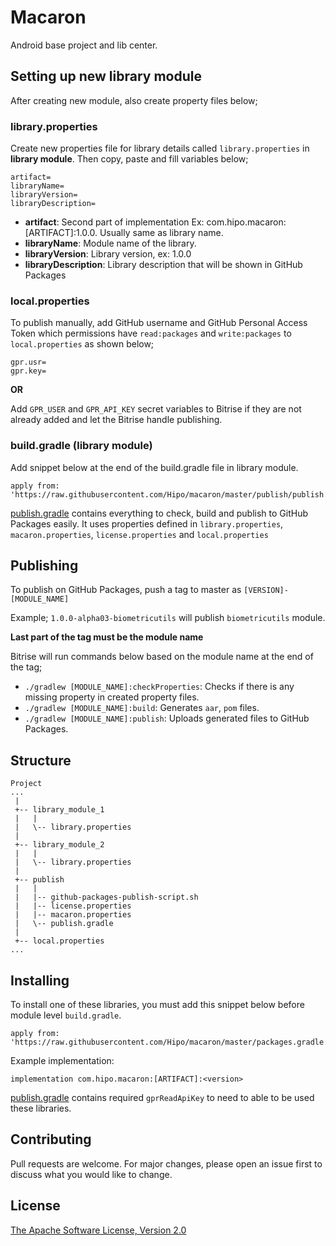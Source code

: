 # Macaron

Android base project and lib center.

## Setting up new library module

After creating new module, also create property files below;

### library.properties
Create new properties file for library details called `library.properties` in **library module**. Then copy, paste and fill variables below;

```
artifact=
libraryName=
libraryVersion=
libraryDescription=
```
* **artifact**: Second part of implementation Ex: com.hipo.macaron:[ARTIFACT]:1.0.0. Usually same as library name.
* **libraryName**: Module name of the library.
* **libraryVersion**: Library version, ex: 1.0.0
* **libraryDescription**: Library description that will be shown in GitHub Packages

### local.properties

To publish manually, add GitHub username and GitHub Personal Access Token which permissions have `read:packages` and `write:packages` to `local.properties` as shown below;

```
gpr.usr=
gpr.key=
```


**OR**

Add `GPR_USER` and `GPR_API_KEY` secret variables to Bitrise if they are not already added and let the Bitrise handle publishing.



### build.gradle (library module)
Add snippet below at the end of the build.gradle file in library module.

```
apply from: 'https://raw.githubusercontent.com/Hipo/macaron/master/publish/publish.gradle'
```

[publish.gradle](https://github.com/Hipo/macaron/blob/master/publish/publish.gradle) contains everything to check, build and publish to GitHub Packages easily. It uses properties defined in `library.properties`, `macaron.properties`, `license.properties` and `local.properties`

## Publishing

To publish on GitHub Packages, push a tag to master as `[VERSION]-[MODULE_NAME]`

Example; `1.0.0-alpha03-biometricutils` will publish `biometricutils` module.

**Last part of the tag must be the module name**

Bitrise will run commands below based on the module name at the end of the tag;

* `./gradlew [MODULE_NAME]:checkProperties`: Checks if there is any missing property in created property files.
* `./gradlew [MODULE_NAME]:build`: Generates `aar`, `pom` files.
* `./gradlew [MODULE_NAME]:publish`: Uploads generated files to GitHub Packages.

## Structure

```
Project
...
 |
 +-- library_module_1
 |   |
 |   \-- library.properties
 |
 +-- library_module_2
 |   |
 |   \-- library.properties
 |
 +-- publish
 |   |
 |   |-- github-packages-publish-script.sh
 |   |-- license.properties
 |   |-- macaron.properties
 |   \-- publish.gradle
 |
 +-- local.properties
...
```

## Installing

To install one of these libraries, you must add this snippet below before module level `build.gradle`.

```
apply from: 'https://raw.githubusercontent.com/Hipo/macaron/master/packages.gradle'
```

Example implementation:

```
implementation com.hipo.macaron:[ARTIFACT]:<version>
```

[publish.gradle](https://raw.githubusercontent.com/Hipo/macaron/master/packages.gradle) contains required `gprReadApiKey` to need to able to be used these libraries.

## Contributing
Pull requests are welcome. For major changes, please open an issue first to discuss what you would like to change.

## License
[The Apache Software License, Version 2.0](http://www.apache.org/licenses/LICENSE-2.0.txt)
